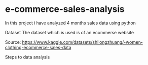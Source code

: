 # e-commerce-sales-analysis
In this project i have analyzed 4 months sales data using python

Dataset
The dataset which is used is of an ecommerse website

Source: https://www.kaggle.com/datasets/shilongzhuang/-women-clothing-ecommerce-sales-data

Steps to data analysis


